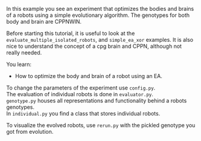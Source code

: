 In this example you see an experiment that optimizes the bodies and brains of a robots using a simple evolutionary algorithm.
The genotypes for both body and brain are CPPNWIN.

Before starting this tutorial, it is useful to look at the 
`evaluate_multiple_isolated_robots`, and `simple_ea_xor` examples.
It is also nice to understand the concept of a cpg brain and CPPN, although not really needed.

You learn:
- How to optimize the body and brain of a robot using an EA.

To change the parameters of the experiment use `config.py`.<br/>
The evaluation of individual robots is done in `evaluator.py`.<br/>
`genotype.py` houses all representations and functionality behind a robots genotypes.<br/>
In `individual.py` you find a class that stores individual robots.

To visualize the evolved robots, use `rerun.py` with the pickled genotype you got from evolution.
